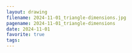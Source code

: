 ```yaml
---
layout: drawing
filename: 2024-11-01_triangle-dimensions.jpg
pagename: 2024-11-01_triangle-dimensions
date: 2024-11-01
favorite: true
tags:
---
```

